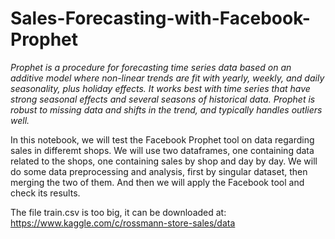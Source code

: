 # Sales-Forecasting-with-Facebook-Prophet

<i>Prophet is a procedure for forecasting time series data based on an additive model where non-linear trends are fit with yearly, weekly, and daily seasonality, plus holiday effects. It works best with time series that have strong seasonal effects and several seasons of historical data. Prophet is robust to missing data and shifts in the trend, and typically handles outliers well.</i>

In this notebook, we will test the Facebook Prophet tool on data regarding sales in differemt shops. We will use two dataframes, one containing data related to the shops, one containing sales by shop and day by day. We will do some data preprocessing and analysis, first by singular dataset, then merging the two of them. And then we will apply the Facebook tool and check its results.

The file train.csv is too big, it can be downloaded at: https://www.kaggle.com/c/rossmann-store-sales/data
